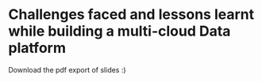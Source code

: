 # Challenges faced and lessons learnt while building a multi-cloud Data platform

Download the pdf export of slides :)
